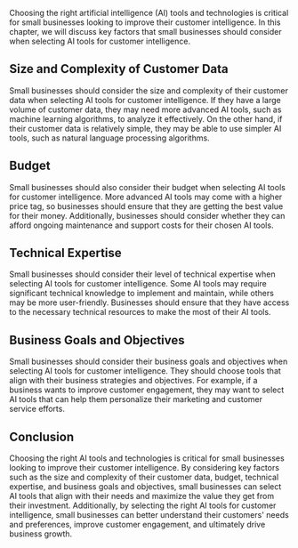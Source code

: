

Choosing the right artificial intelligence (AI) tools and technologies is critical for small businesses looking to improve their customer intelligence. In this chapter, we will discuss key factors that small businesses should consider when selecting AI tools for customer intelligence.

Size and Complexity of Customer Data
------------------------------------

Small businesses should consider the size and complexity of their customer data when selecting AI tools for customer intelligence. If they have a large volume of customer data, they may need more advanced AI tools, such as machine learning algorithms, to analyze it effectively. On the other hand, if their customer data is relatively simple, they may be able to use simpler AI tools, such as natural language processing algorithms.

Budget
------

Small businesses should also consider their budget when selecting AI tools for customer intelligence. More advanced AI tools may come with a higher price tag, so businesses should ensure that they are getting the best value for their money. Additionally, businesses should consider whether they can afford ongoing maintenance and support costs for their chosen AI tools.

Technical Expertise
-------------------

Small businesses should consider their level of technical expertise when selecting AI tools for customer intelligence. Some AI tools may require significant technical knowledge to implement and maintain, while others may be more user-friendly. Businesses should ensure that they have access to the necessary technical resources to make the most of their AI tools.

Business Goals and Objectives
-----------------------------

Small businesses should consider their business goals and objectives when selecting AI tools for customer intelligence. They should choose tools that align with their business strategies and objectives. For example, if a business wants to improve customer engagement, they may want to select AI tools that can help them personalize their marketing and customer service efforts.

Conclusion
----------

Choosing the right AI tools and technologies is critical for small businesses looking to improve their customer intelligence. By considering key factors such as the size and complexity of their customer data, budget, technical expertise, and business goals and objectives, small businesses can select AI tools that align with their needs and maximize the value they get from their investment. Additionally, by selecting the right AI tools for customer intelligence, small businesses can better understand their customers' needs and preferences, improve customer engagement, and ultimately drive business growth.
